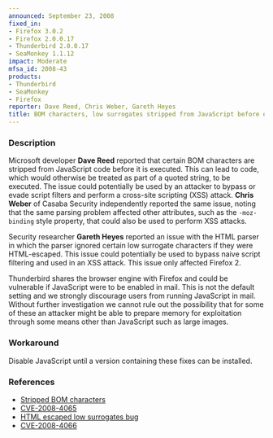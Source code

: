 ```yaml
---
announced: September 23, 2008
fixed_in:
- Firefox 3.0.2
- Firefox 2.0.0.17
- Thunderbird 2.0.0.17
- SeaMonkey 1.1.12
impact: Moderate
mfsa_id: 2008-43
products:
- Thunderbird
- SeaMonkey
- Firefox
reporter: Dave Reed, Chris Weber, Gareth Heyes
title: BOM characters, low surrogates stripped from JavaScript before execution
---
```


<h3>Description</h3>

<p>Microsoft developer <strong>Dave Reed</strong> reported that certain
BOM characters are stripped from JavaScript code before it is executed.
This can lead to code, which would otherwise be treated as part of a quoted
string, to be executed.  The issue could potentially be used by an attacker
to bypass or evade script filters and perform a cross-site scripting (XSS)
attack. <strong>Chris Weber</strong> of Casaba Security independently
reported the same issue, noting that the same parsing problem affected
other attributes, such as the <code>-moz-binding</code> style property,
that could also be used to perform XSS attacks.
</p>

<p>Security researcher <strong>Gareth Heyes</strong> reported an issue with the HTML parser in which the parser ignored certain low surrogate characters if they were HTML-escaped.  This issue could potentially be used to bypass naive script filtering and used in an XSS attack.  This issue only affected Firefox 2.</p>

<p class="note">Thunderbird shares the browser engine with Firefox and could be vulnerable if JavaScript were to be enabled in mail. This is not the default setting and we strongly discourage users from running JavaScript in mail. Without further investigation we cannot rule out the possibility that for some of these an attacker might be able to prepare memory for exploitation through some means other than JavaScript such as large images.</p>

<h3>Workaround</h3>

<p>Disable JavaScript until a version containing these fixes can be installed.</p>

<h3>References</h3>

<ul>
  <li><a href="https://bugzilla.mozilla.org/buglist.cgi?bug_id=430740,446112">Stripped BOM characters</a></li>
  <li><a class="ex-ref" href="http://cve.mitre.org/cgi-bin/cvename.cgi?name=CVE-2008-4065">CVE-2008-4065</a></li>
  <li><a href="https://bugzilla.mozilla.org/show_bug.cgi?id=448166">HTML escaped low surrogates bug</a></li>
  <li><a class="ex-ref" href="http://cve.mitre.org/cgi-bin/cvename.cgi?name=CVE-2008-4066">CVE-2008-4066</a></li>
</ul>



